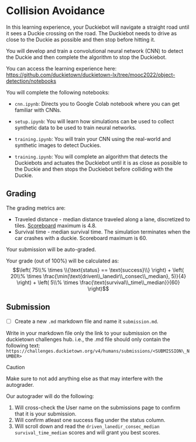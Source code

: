 # Collision Avoidance

In this learning experience, your Duckiebot will navigate a straight road until it sees a Duckie crossing on the road. 
The Duckiebot needs to drive as close to the Duckie as possible and then stop before hitting it.

You will develop and train a convolutional neural network (CNN) to detect the Duckie and then complete the algorithm to stop the Duckiebot.

You can access the learning experience here: <https://github.com/duckietown/duckietown-lx/tree/mooc2022/object-detection/notebooks>

You will complete the following notebooks:
- `cnn.ipynb`: Directs you to Google Colab notebook where you can get familiar with CNNs.

- `setup.ipynb`: You will learn how simulations can be used to collect synthetic data to be used to train neural networks.

- `training.ipynb`: You will train your CNN using the real-world and synthetic images to detect Duckies.

- `training.ipynb`: You will complete an algorithm that detects the Duckiebots and actuates the Duckiebot until it is as close as possible to the Duckie and then stops the Duckiebot before colliding with the Duckie.

## Grading

The grading metrics are:
- Traveled distance - median distance traveled along a lane, discretized to tiles. [Scoreboard](https://challenges.duckietown.org/v4/) maximum is 4.8.
- Survival time - median survival time. The simulation terminates when the car crashes with a duckie. Scoreboard maximum is 60.

Your submission will be auto-graded. 

Your grade (out of 100\%) will be calculated as:
$$\left( 75\\% \times \\{\text{status} == \text{success}\\} \right) + \left( 20\\% \times \frac{\min(\text{driven\\_lanedir\\_consec\\_median}, 5)}{4} \right) + \left( 5\\% \times \frac{\text{survival\\_time\\_median}}{60} \right)$$

## Submission

- [ ] Create a new `.md` markdown file and name it `submission.md`.

Write in your markdown file only the link to your submission on the duckietown challenges hub. i.e., the .md file should only contain the following text:
`https://challenges.duckietown.org/v4/humans/submissions/<SUBMISSION\_NUMBER>`

> [!caution]
> Make sure to not add anything else as that may interfere with the autograder.

Our autograder will do the following:
1) Will cross-check the User name on the submissions page to confirm that it is your submission.
2) Will confirm atleast one success flag under the status column.
3) Will scroll down and read the `driven_lanedir_consec_median` `survival_time_median` scores and will grant you best scores.
